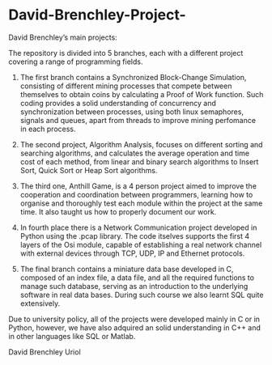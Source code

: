 # David-Brenchley-Project-
David Brenchley’s main projects:

The repository is divided into 5 branches, each with a different project covering a range of programming fields.

1) The first branch contains a Synchronized Block-Change Simulation, consisting of different mining processes that compete between themselves to obtain coins by calculating a Proof of Work function. Such coding provides a solid understanding of concurrency and synchronization between processes, using both linux semaphores, signals and queues, apart from threads to improve mining perfomance in each process. 

2) The second project, Algorithm Analysis, focuses on different sorting and searching algorithms, and calculates the average operation and time cost of each method, from linear and binary search algorithms to Insert Sort, Quick Sort or Heap Sort algorithms.

3) The third one, Anthill Game, is a 4 person project aimed to improve the cooperation and coordination between programmers, learning how to organise and thoroughly test each module within the project at the same time. It also taught us how to properly document our work.

4)  In fourth place there is a Network Communication project developed in Python using the .pcap library. The code itselves supports the first 4 layers of the Osi module, capable of establishing a real network channel with external devices through TCP, UDP, IP and Ethernet protocols.

5)  The final branch contains a miniature data base developed in C, composed of an index file, a data file, and all the required functions to manage such database, serving as an introduction to the underlying software in real data bases. During such course we also learnt SQL quite extensively.


Due to university policy, all of the projects were developed mainly in C or in Python, however, we have also adquired an
solid understanding in C++ and in other languages like SQL or Matlab.


David Brenchley Uriol


